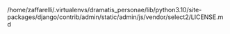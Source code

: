 /home/zaffarelli/.virtualenvs/dramatis_personae/lib/python3.10/site-packages/django/contrib/admin/static/admin/js/vendor/select2/LICENSE.md